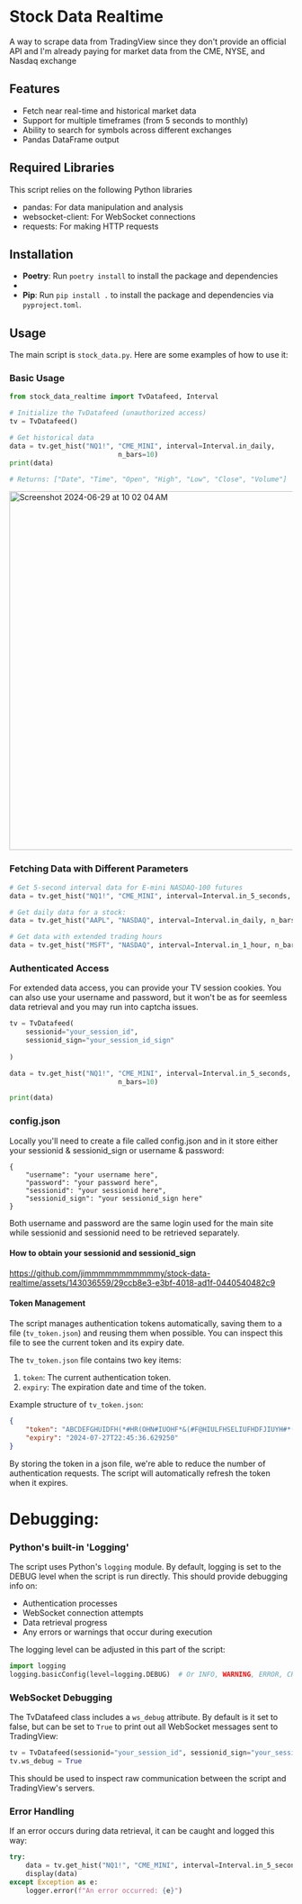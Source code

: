 # Stock Data Realtime

A way to scrape data from TradingView since they don't provide an official API and I'm already paying for market data from the CME, NYSE, and Nasdaq exchange

## Features

- Fetch near real-time and historical market data
- Support for multiple timeframes (from 5 seconds to monthly)
- Ability to search for symbols across different exchanges
- Pandas DataFrame output

## Required Libraries
This script relies on the following Python libraries

- pandas: For data manipulation and analysis
- websocket-client: For WebSocket connections
- requests: For making HTTP requests


## Installation
- **Poetry**: Run `poetry install` to install the package and dependencies
- 
- **Pip**: Run `pip install .` to install the package and dependencies via `pyproject.toml`.

## Usage

The main script is `stock_data.py`. Here are some examples of how to use it:

### Basic Usage

```python
from stock_data_realtime import TvDatafeed, Interval

# Initialize the TvDatafeed (unauthorized access)
tv = TvDatafeed()

# Get historical data
data = tv.get_hist("NQ1!", "CME_MINI", interval=Interval.in_daily,
                           n_bars=10)
print(data) 

# Returns: ["Date", "Time", "Open", "High", "Low", "Close", "Volume"]
```

<img width="637" alt="Screenshot 2024-06-29 at 10 02 04 AM" src="https://github.com/jimmmmmmmmmmmy/stock-data-realtime/assets/143036559/af642f31-de80-4273-915f-479c3496318d">

### Fetching Data with Different Parameters

```python
# Get 5-second interval data for E-mini NASDAQ-100 futures
data = tv.get_hist("NQ1!", "CME_MINI", interval=Interval.in_5_seconds, n_bars=10)

# Get daily data for a stock:
data = tv.get_hist("AAPL", "NASDAQ", interval=Interval.in_daily, n_bars=1000)

# Get data with extended trading hours
data = tv.get_hist("MSFT", "NASDAQ", interval=Interval.in_1_hour, n_bars=500, extended_session=True)
```

### Authenticated Access

For extended data access, you can provide your TV session cookies. You can also use your username and password, but it won't be as for seemless data retrieval and you may run into captcha issues.

```python
tv = TvDatafeed(
    sessionid="your_session_id",
    sessionid_sign="your_session_id_sign"
    
)

data = tv.get_hist("NQ1!", "CME_MINI", interval=Interval.in_5_seconds,
                           n_bars=10)

print(data) 
```

### config.json

Locally you'll need to create a file called config.json and in it store either your sessionid & sessionid_sign or username & password:

```
{
    "username": "your username here", 
    "password": "your password here",
    "sessionid": "your sessionid here",
    "sessionid_sign": "your sessionid_sign here"
}

```

Both username and password are the same login used for the main site while sessionid and sessionid need to be retrieved separately.

#### How to obtain your sessionid and sessionid_sign


https://github.com/jimmmmmmmmmmmy/stock-data-realtime/assets/143036559/29ccb8e3-e3bf-4018-ad1f-0440540482c9


#### Token Management

The script manages authentication tokens automatically, saving them to a file (`tv_token.json`) and reusing them when possible. You can inspect this file to see the current token and its expiry date.

The `tv_token.json` file contains two key items:
1. `token`: The current authentication token.
2. `expiry`: The expiration date and time of the token.

Example structure of `tv_token.json`:
```json
{
    "token": "ABCDEFGHUIDFH(*#HR(OHN#IUOHF*&(#F@HIULFHSELIUFHDFJIUYH#*(O&FYGHILEDFufghsdiufg2o387f...",
    "expiry": "2024-07-27T22:45:36.629250"
}
```

By storing the token in a json file, we're able to reduce the number of authentication requests. The script will automatically refresh the token when it expires.

#

# Debugging:

### Python's built-in 'Logging'

The script uses Python's `logging` module. By default, logging is set to the DEBUG level when the script is run directly. This should provide debugging info on:

- Authentication processes
- WebSocket connection attempts
- Data retrieval progress
- Any errors or warnings that occur during execution

The logging level can be adjusted in this part of the script:

```python
import logging
logging.basicConfig(level=logging.DEBUG)  # Or INFO, WARNING, ERROR, CRITICAL
```

### WebSocket Debugging

The TvDatafeed class includes a `ws_debug` attribute. By default is it set to false, but can be set to `True` to print out all WebSocket messages sent to TradingView:

```python
tv = TvDatafeed(sessionid="your_session_id", sessionid_sign="your_session_id_sign")
tv.ws_debug = True
```

This should be used to inspect raw communication between the script and TradingView's servers.

### Error Handling

If an error occurs during data retrieval, it can be caught and logged this way:

```python
try:
    data = tv.get_hist("NQ1!", "CME_MINI", interval=Interval.in_5_seconds, n_bars=10)
    display(data)
except Exception as e:
    logger.error(f"An error occurred: {e}")
```

